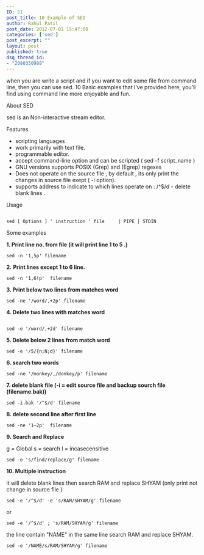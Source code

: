 ```yaml
---
ID: 51
post_title: 10 Example of SED
author: Rahul Patil
post_date: 2012-07-01 15:47:00
categories: ['sed']
post_excerpt: ""
layout: post
published: true
dsq_thread_id:
- "2080350988"
---
```

when you are write a script and if you want to edit some file from command line, then you can use sed. 10 Basic examples that I’ve provided here, you’ll find using command line more enjoyable and fun.

About SED

sed is an Non-interactive stream editor.

Features
<ul>
<li>scripting languages</li>
<li>work primarily with text file.</li>
<li>programmable editor.</li>
<li>accept command-line option and can be scripted ( sed -f script_name )</li>
<li>GNU versions supports POSIX (Grep) and (Egrep) regexes</li>
<li>Does not operate on the source file , by default , its only print the changes in source file exept ( -i option).</li>
<li>supports address to indicate to which lines operate on : /^$/d - delete blank lines .</li>
</ul>
Usage

```shell

sed [ Options ] ' instruction ' file     | PIPE | STDIN
```

Some examples

<strong>1. Print line no. from file (it will print line 1 to 5 .)</strong>

```shell
sed -n '1,5p' filename
```

<strong>2.</strong> <strong>Print lines except  1 to 6 line.</strong>

```shell
sed -n '1,6!p'  filename
```

<strong>3. Print below two lines from matches word</strong>

```shell
sed -ne '/word/,+2p' filename
```

<strong>4. Delete two lines with matches word</strong>

```shell

sed -e '/word/,+2d' filename

```

<strong>5. Delete below 2 lines from match word</strong>

```shell
sed -e '/5/{n;N;d}' filename
```

<strong>6. search two words</strong>

```shell
sed -ne '/monkey/,/donkey/p' filename
```

<strong>7. delete blank file (-i = edit source file and backup sourch file (filename.bak))</strong>

```shell
sed -i.bak '/^$/d' filename
```

<strong>8. delete second line after first line</strong>

```shell
sed -ne '1~2p'  filename
```

<strong>9. Search and Replace</strong>

g = Global
s = search
I = incasecensitive

```shell
sed -e 's/find/replace/g' filename
```

<strong>10. Multiple instruction</strong>

it will delete blank lines then search RAM and replace SHYAM (only print not change in source file )

```shell
sed -e '/^$/d' -e 's/RAM/SHYAM/g' filename
```

or

```shell
sed -e '/^$/d' ; 's/RAM/SHYAM/g' filename
```

the line contain "NAME" in the same line search RAM and replace SHYAM.

```shell
sed -e '/NAME/s/RAM/SHYAM/g' filename
```
